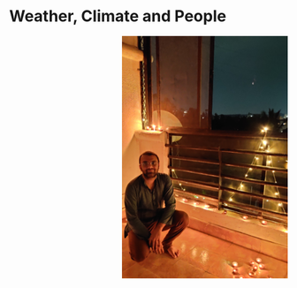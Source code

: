 # Weather, Climate and People

<p style="text-align:right;"><img src="media/profile.jpg" width="300"/></p>

